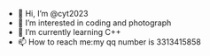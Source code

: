 - 👋 Hi, I’m @cyt2023
- 👀 I’m interested in coding and photograph
- 🌱 I’m currently learning C++
- 📫 How to reach me:my qq number is 3313415858

<!---
cyt2023/cyt2023 is a ✨ special ✨ repository because its `README.md` (this file) appears on your GitHub profile.
You can click the Preview link to take a look at your changes.
--->
